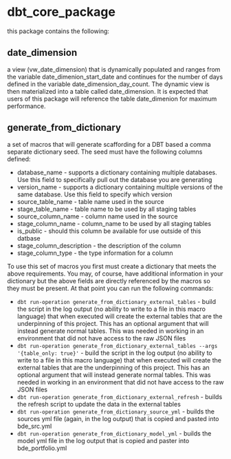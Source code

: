# dbt_core_package
this package contains the following:

## date_dimension 
a view (vw_date_dimension) that is dynamically populated and ranges from the variable date_dimenion_start_date and continues for the number of days defined in the variable date_dimension_day_count. The dynamic view is then materialized into a table called date_dimension. It is expected that users of this package will reference the table date_dimenion for maximum performance.

## generate_from_dictionary
a set of macros that will generate scaffording for a DBT based a comma separate dictionary seed. The seed must have the following columns defined:
* database_name - supports a dictionary containing multiple databases. Use this field to specifically pull out the database you are generating
* version_name - supports a dictionary containing multiple versions of the same database. Use this field to specify which version
* source_table_name - table name used in the source
* stage_table_name - table name to be used by all staging tables
* source_column_name - column name used in the source
* stage_column_name - column_name to be used by all staging tables
* is_public - should this column be available for use outside of this datbase
* stage_column_description - the description of the column
* stage_column_type - the type information for a column

To use this set of macros you first must create a dictionary that meets the above requirements. You may, of course, have additional information in your dictionary but the above fields are directly referenced by the macros so they must be present. At that point you can run the following commands:

* `dbt run-operation generate_from_dictionary_external_tables` - build the script in the log output (no ability to write to a file in this macro language) that when executed will create the external tables that are the underpinning of this project. This has an optional argument that will instead generate normal tables. This was needed in working in an environment that did not have access to the raw JSON files
* `dbt run-operation generate_from_dictionary_external_tables --args '{table_only: true}'` - build the script in the log output (no ability to write to a file in this macro language) that when executed will create the external tables that are the underpinning of this project. This has an optional argument that will instead generate normal tables. This was needed in working in an environment that did not have access to the raw JSON files
* `dbt run-operation generate_from_dictionary_external_refresh` - builds the refresh script to update the data in the external tables
* `dbt run-operation generate_from_dictionary_source_yml` - builds the sources yml file (again, in the log output) that is copied and pasted into bde_src.yml
* `dbt run-operation generate_from_dictionary_model_yml` - builds the model yml file in the log output that is copied and paster into bde_portfolio.yml
